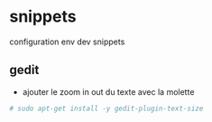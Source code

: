 # snippets
configuration env dev snippets

## gedit

- ajouter le zoom in out du texte avec la molette

```sh
# sudo apt-get install -y gedit-plugin-text-size
```


